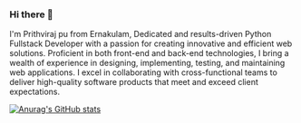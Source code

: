 ### Hi there 👋

I'm Prithviraj pu from Ernakulam, Dedicated and results-driven Python Fullstack Developer with a passion for creating innovative and efficient web solutions. Proficient in both front-end and back-end technologies, I bring a wealth of experience in designing, implementing, testing, and maintaining web applications. I excel in collaborating with cross-functional teams to deliver high-quality software products that meet and exceed client expectations.


[![Anurag's GitHub stats](https://github-readme-stats.vercel.app/api?username=prithviraj)](https://github.com/anuraghazra/github-readme-stats)
